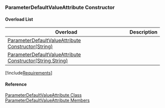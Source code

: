 ﻿### ParameterDefaultValueAttribute Constructor

#### Overload List

| Overload | Description |
| --- | --- |
| [ParameterDefaultValueAttribute Constructor(String)](fcSDK~FChoice.Foundation.Clarify.Attributes.ParameterDefaultValueAttribute~_ctor(String).md) |   |
| [ParameterDefaultValueAttribute Constructor(String,String)](fcSDK~FChoice.Foundation.Clarify.Attributes.ParameterDefaultValueAttribute~_ctor(String,String).md) |   |

[!include[Requirements](../partials/requirements.md)]



#### Reference

[ParameterDefaultValueAttribute Class](fcSDK~FChoice.Foundation.Clarify.Attributes.ParameterDefaultValueAttribute.md)  
[ParameterDefaultValueAttribute Members](fcSDK~FChoice.Foundation.Clarify.Attributes.ParameterDefaultValueAttribute_members.md)